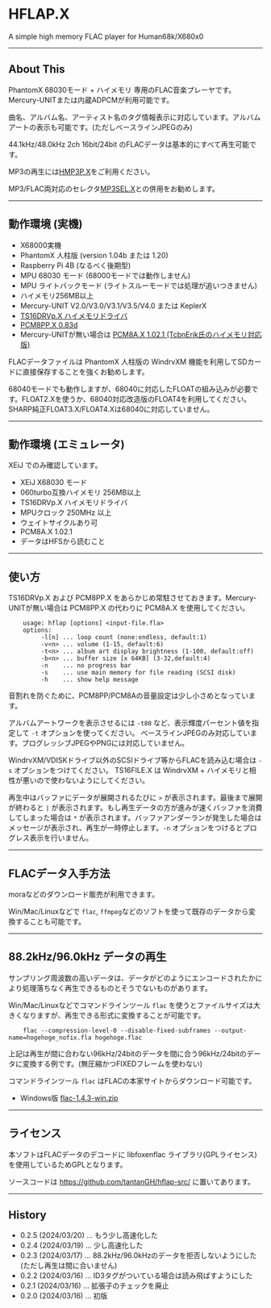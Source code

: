 # HFLAP.X

A simple high memory FLAC player for Human68k/X680x0

---

## About This

PhantomX 68030モード + ハイメモリ 専用のFLAC音楽プレーヤです。Mercury-UNITまたは内蔵ADPCMが利用可能です。

曲名、アルバム名、アーティスト名のタグ情報表示に対応しています。アルバムアートの表示も可能です。(ただしベースラインJPEGのみ)

44.1kHz/48.0kHz 2ch 16bit/24bit のFLACデータは基本的にすべて再生可能です。

MP3の再生には[HMP3P.X](https://github.com/tantanGH/hmp3p/)をご利用ください。

MP3/FLAC両対応のセレクタ[MP3SEL.X](https://github.com/tantanGH/mp3sel/)との併用をお勧めします。

---

## 動作環境 (実機)

* X68000実機
* PhantomX 人柱版 (version 1.04b または 1.20)
* Raspberry Pi 4B (なるべく後期型)
* MPU 68030 モード (68000モードでは動作しません)
* MPU ライトバックモード (ライトスルーモードでは処理が追いつきません)
* ハイメモリ256MB以上
* Mercury-UNIT V2.0/V3.0/V3.1/V3.5/V4.0 または KeplerX
* [TS16DRVp.X ハイメモリドライバ](https://hauoli.x68kbbs.com/)
* [PCM8PP.X 0.83d](http://retropc.net/x68000/software/hardware/mercury/pcm8pp/)
* Mercury-UNITが無い場合は [PCM8A.X 1.02.1 (TcbnErik氏のハイメモリ対応版)](https://github.com/kg68k/pcm8a/releases/tag/v1.02.1)

FLACデータファイルは PhantomX 人柱版の WindrvXM 機能を利用してSDカードに直接保存することを強くお勧めします。

68040モードでも動作しますが、68040に対応したFLOATの組み込みが必要です。FLOAT2.Xを使うか、68040対応改造版のFLOAT4を利用してください。SHARP純正FLOAT3.X/FLOAT4.Xは68040に対応していません。

---

## 動作環境 (エミュレータ)

XEiJ でのみ確認しています。

* XEiJ X68030 モード
* 060turbo互換ハイメモリ 256MB以上
* TS16DRVp.X ハイメモリドライバ
* MPUクロック 250MHz 以上
* ウェイトサイクルあり可
* PCM8A.X 1.02.1
* データはHFSから読むこと

---

## 使い方

TS16DRVp.X および PCM8PP.X をあらかじめ常駐させておきます。Mercury-UNITが無い場合は PCM8PP.X の代わりに PCM8A.X を使用してください。

        usage: hflap [options] <input-file.fla>
        options:
             -l[n] ... loop count (none:endless, default:1)
             -v<n> ... volume (1-15, default:6)
             -t<n> ... album art display brightness (1-100, default:off)
             -b<n> ... buffer size [x 64KB] (3-32,default:4)
             -n    ... no progress bar
             -s    ... use main memory for file reading (SCSI disk)
             -h    ... show help message

音割れを防ぐために、PCM8PP/PCM8Aの音量設定は少し小さめとなっています。

アルバムアートワークを表示させるには `-t80` など、表示輝度パーセント値を指定して `-t` オプションを使ってください。
ベースラインJPEGのみ対応しています。プログレッシブJPEGやPNGには対応していません。

WindrvXM/VDISKドライブ以外のSCSIドライブ等からFLACを読み込む場合は `-s` オプションをつけてください。
TS16FILE.X は WindrvXM + ハイメモリと相性が悪いので使わないようにしてください。

再生中はバッファにデータが展開されるたびに `>` が表示されます。最後まで展開が終わると `|` が表示されます。もし再生データの方が進みが速くバッファを消費してしまった場合は `*` が表示されます。バッファアンダーランが発生した場合はメッセージが表示され、再生が一時停止します。`-n` オプションをつけるとプログレス表示を行いません。

---

## FLACデータ入手方法

moraなどのダウンロード販売が利用できます。

Win/Mac/Linuxなどで `flac`, `ffmpeg`などのソフトを使って既存のデータから変換することも可能です。

---

## 88.2kHz/96.0kHz データの再生

サンプリング周波数の高いデータは、データがどのようにエンコードされたかにより処理落ちなく再生できるものとそうでないものがあります。

Win/Mac/Linuxなどでコマンドラインツール `flac` を使うとファイルサイズは大きくなりますが、再生できる形式に変換することが可能です。

        flac --compression-level-0 --disable-fixed-subframes --output-name=hogehoge_nofix.fla hogehoge.flac

上記は再生が間に合わない96kHz/24bitのデータを間に合う96kHz/24bitのデータに変換する例です。(無圧縮かつFIXEDフレームを使わない)

コマンドラインツール `flac` はFLACの本家サイトからダウンロード可能です。

- Windows版 [flac-1.4.3-win.zip](https://ftp.osuosl.org/pub/xiph/releases/flac/flac-1.4.3-win.zip)

---

## ライセンス

本ソフトはFLACデータのデコードに libfoxenflac ライブラリ(GPLライセンス)を使用しているためGPLとなります。

ソースコードは https://github.com/tantanGH/hflap-src/ に置いてあります。

---

## History

* 0.2.5 (2024/03/20) ... もう少し高速化した
* 0.2.4 (2024/03/19) ... 少し高速化した
* 0.2.3 (2024/03/17) ... 88.2kHz/96.0kHzのデータを拒否しないようにした(ただし再生は間に合いません)
* 0.2.2 (2024/03/16) ... ID3タグがついている場合は読み飛ばすようにした
* 0.2.1 (2024/03/16) ... 拡張子のチェックを廃止
* 0.2.0 (2024/03/16) ... 初版

